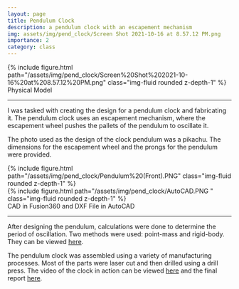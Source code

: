 ```yaml
---
layout: page
title: Pendulum Clock
description: a pendulum clock with an escapement mechanism
img: assets/img/pend_clock/Screen Shot 2021-10-16 at 8.57.12 PM.png
importance: 2
category: class
---
```


<div class="row">
    <div class="col-sm mt-3 mt-md-0">
        {% include figure.html path="/assets/img/pend_clock/Screen%20Shot%202021-10-16%20at%208.57.12%20PM.png" class="img-fluid rounded z-depth-1" %}
    </div>
</div>
<div class="caption">
    Physical Model
</div>

<hr>

I was tasked with creating the design for a pendulum clock and
fabricating it. The pendulum clock uses an escapement mechanism, where
the escapement wheel pushes the pallets of the pendulum to oscillate it.

The photo used as the design of the clock pendulum was a pikachu. The
dimensions for the escapement wheel and the prongs for the pendulum were
provided.

<div class="row">
    <div class="col-sm mt-3 mt-md-0">
        {% include figure.html path="/assets/img/pend_clock/Pendulum%20(Front).PNG" class="img-fluid rounded z-depth-1" %}
    </div>
    <div class="col-sm mt-3 mt-md-0">
        {% include figure.html path="/assets/img/pend_clock/AutoCAD.PNG " class="img-fluid rounded z-depth-1" %}
    </div>
</div>
<div class="caption">
    CAD in Fusion360 and DXF File in AutoCAD
</div>

<hr>

After designing the pendulum, calculations were done to determine the
period of oscillation. Two methods were used: point-mass and rigid-body.
They can be viewed
<a href="https://drive.google.com/file/d/1wEr9vTRQoq5unHCKOZWW1qXPkngVCYKG/view">here</a>.

The pendulum clock was assembled using a variety of manufacturing
processes. Most of the parts were laser cut and then drilled using a
drill press. The video of the clock in action can be viewed
<a href="https://drive.google.com/file/d/1b3SL61im0q_5k_lG9Q9YdrZQAK_LxDwr/view">here</a>
and the final report
<a href="https://drive.google.com/file/d/1hZhQQVJ4aiBIGor5rmnpfJy7Ykh6qo4E/view">here</a>.